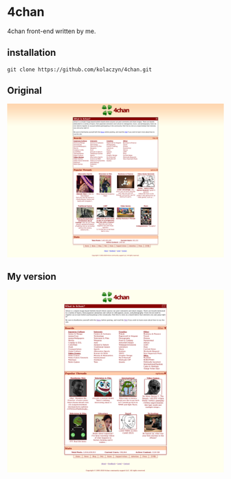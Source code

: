 # 4chan
4chan front-end written by me.

## installation
```
git clone https://github.com/kolaczyn/4chan.git
```

## Original
![](readme-files/original.png)

## My version
![](readme-files/my-version.png)